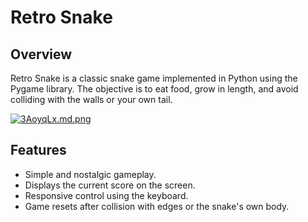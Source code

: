 # Retro Snake  

## Overview  
Retro Snake is a classic snake game implemented in Python using the Pygame library. The objective is to eat food, grow in length, and avoid colliding with the walls or your own tail.   

[![3AoyqLx.md.png](https://iili.io/3AoyqLx.md.png)](https://freeimage.host/i/3AoyqLx)

## Features  
- Simple and nostalgic gameplay.  
- Displays the current score on the screen.  
- Responsive control using the keyboard.  
- Game resets after collision with edges or the snake's own body.  
